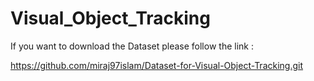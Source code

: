 # Visual_Object_Tracking

If you want to download the Dataset please follow the link :

https://github.com/miraj97islam/Dataset-for-Visual-Object-Tracking.git
